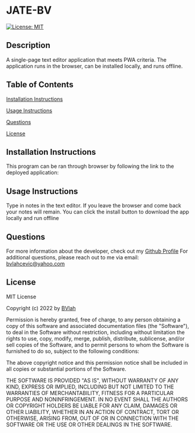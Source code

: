# JATE-BV
[![License: MIT](https://img.shields.io/badge/License-MIT-yellow.svg)](https://opensource.org/licenses/MIT)

## Description
A single-page text editor application that meets PWA criteria. The application runs in the browser, can be installed locally, and runs offline.

## Table of Contents
[Installation Instructions](#installation-instructions)    

[Usage Instructions](#usage-instructions)
  
[Questions](#questions)  

[License](#License)
  
## Installation Instructions
This program can be ran through browser by following the link to the deployed application:

## Usage Instructions
Type in notes in the text editor. If you leave the browser and come back your notes will remain. You can click the install button to download the app locally and run offline


## Questions
For more information about the developer, check out my [Github Profile](https://github.com/BVlah)
For additional questions, please reach out to me via email: [bvlahcevic@yahoo.com](bvlahcevic@yahoo.com)

## License
MIT License

Copyright (c) 2022 by [BVlah](https://github.com/BVlah)

Permission is hereby granted, free of charge, to any person obtaining a copy
of this software and associated documentation files (the "Software"), to deal
in the Software without restriction, including without limitation the rights
to use, copy, modify, merge, publish, distribute, sublicense, and/or sell
copies of the Software, and to permit persons to whom the Software is
furnished to do so, subject to the following conditions:

The above copyright notice and this permission notice shall be included in all
copies or substantial portions of the Software.

THE SOFTWARE IS PROVIDED "AS IS", WITHOUT WARRANTY OF ANY KIND, EXPRESS OR
IMPLIED, INCLUDING BUT NOT LIMITED TO THE WARRANTIES OF MERCHANTABILITY,
FITNESS FOR A PARTICULAR PURPOSE AND NONINFRINGEMENT. IN NO EVENT SHALL THE
AUTHORS OR COPYRIGHT HOLDERS BE LIABLE FOR ANY CLAIM, DAMAGES OR OTHER
LIABILITY, WHETHER IN AN ACTION OF CONTRACT, TORT OR OTHERWISE, ARISING FROM,
OUT OF OR IN CONNECTION WITH THE SOFTWARE OR THE USE OR OTHER DEALINGS IN THE
SOFTWARE.